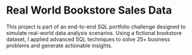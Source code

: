 # Real World Bookstore Sales Data
This project is part of an end-to-end SQL portfolio challenge designed to simulate real-world data analysis scenarios. Using a fictional bookstore dataset, I applied advanced SQL techniques to solve 25+ business problems and generate actionable insights.





